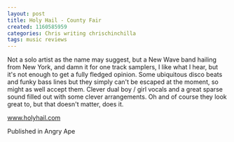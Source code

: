 ```yaml
---
layout: post
title: Holy Hail - County Fair
created: 1160585959
categories: Chris writing chrischinchilla
tags: music reviews
---
```


Not a solo artist as the name may suggest, but a New Wave band hailing from New York, and damn it for one track samplers, I like what I hear, but it's not enough to get a fully fledged opinion. Some ubiquitous disco beats and funky bass lines but they simply can't be escaped at the moment, so might as well accept them. Clever dual boy / girl vocals and a great sparse sound filled out with some clever arrangements. Oh and of course they look great to, but that doesn't matter, does it.

<a href='http://www.holyhail.com' target='_blank'>www.holyhail.com</a>

Published in Angry Ape
